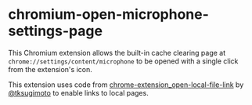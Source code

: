 # chromium-open-microphone-settings-page

This Chromium extension allows the built-in cache clearing page at `chrome://settings/content/microphone` to be opened with a single click from the extension's icon.

This extension uses code from [chrome-extension_open-local-file-link](https://github.com/tksugimoto/chrome-extension_open-local-file-link) by [@tksugimoto](https://github.com/tksugimoto) to enable links to local pages.
